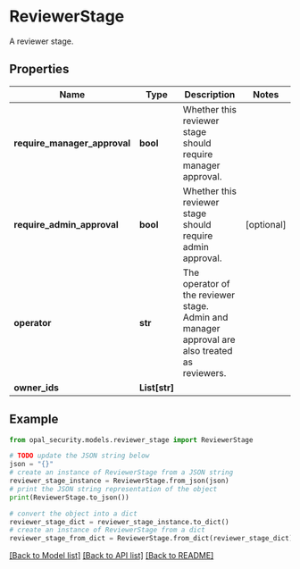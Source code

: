 # ReviewerStage

A reviewer stage.

## Properties

Name | Type | Description | Notes
------------ | ------------- | ------------- | -------------
**require_manager_approval** | **bool** | Whether this reviewer stage should require manager approval. | 
**require_admin_approval** | **bool** | Whether this reviewer stage should require admin approval. | [optional] 
**operator** | **str** | The operator of the reviewer stage. Admin and manager approval are also treated as reviewers. | 
**owner_ids** | **List[str]** |  | 

## Example

```python
from opal_security.models.reviewer_stage import ReviewerStage

# TODO update the JSON string below
json = "{}"
# create an instance of ReviewerStage from a JSON string
reviewer_stage_instance = ReviewerStage.from_json(json)
# print the JSON string representation of the object
print(ReviewerStage.to_json())

# convert the object into a dict
reviewer_stage_dict = reviewer_stage_instance.to_dict()
# create an instance of ReviewerStage from a dict
reviewer_stage_from_dict = ReviewerStage.from_dict(reviewer_stage_dict)
```
[[Back to Model list]](../README.md#documentation-for-models) [[Back to API list]](../README.md#documentation-for-api-endpoints) [[Back to README]](../README.md)



